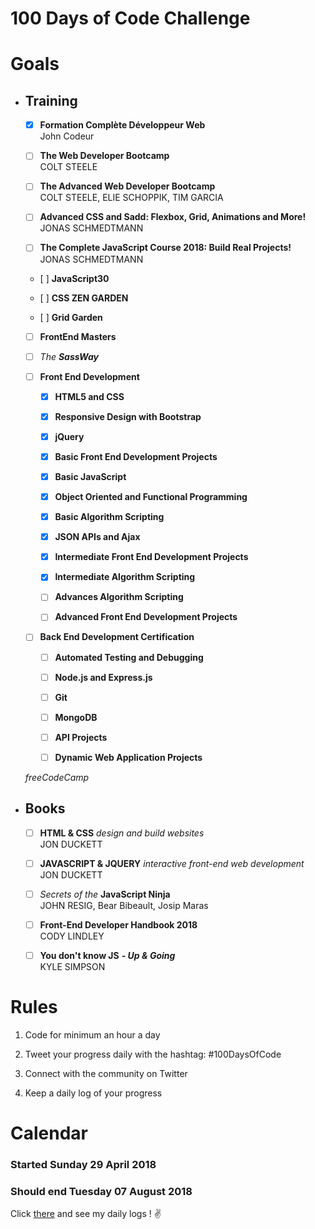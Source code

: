 # 100 Days of Code Challenge

# Goals

- ## Training

    - [x] **Formation Complète Développeur Web**  
    John Codeur

    - [ ] **The Web Developer Bootcamp**  
    COLT STEELE

    - [ ] **The Advanced Web Developer Bootcamp**  
    COLT STEELE, ELIE SCHOPPIK, TIM GARCIA
    
    - [ ] **Advanced CSS and Sadd: Flexbox, Grid, Animations and More!**  
    JONAS SCHMEDTMANN

    - [ ] **The Complete JavaScript Course 2018: Build Real Projects!**  
    JONAS SCHMEDTMANN

    - [ ] **JavaScript30**

    - [ ] **CSS ZEN GARDEN**

    - [ ] **Grid Garden**

    - [ ] **FrontEnd Masters**

    - [ ] *The* ***SassWay***  

    - [ ] **Front End Development**  
        - [x] **HTML5 and CSS**  

        - [x] **Responsive Design with Bootstrap**  

        - [x] **jQuery**  

        - [x] **Basic Front End Development Projects**  

        - [x] **Basic JavaScript**  

        - [x] **Object Oriented and Functional Programming**  

        - [x] **Basic Algorithm Scripting**  

        - [x] **JSON APIs and Ajax**  

        - [x] **Intermediate Front End Development Projects**  

        - [x] **Intermediate Algorithm Scripting**  

        - [ ] **Advances Algorithm Scripting**  

        - [ ] **Advanced Front End Development Projects**  

    - [ ] **Back End Development Certification**  
        - [ ] **Automated Testing and Debugging**  

        - [ ] **Node.js and Express.js**  

        - [ ] **Git**  

        - [ ] **MongoDB**  

        - [ ] **API Projects**  

        - [ ] **Dynamic Web Application Projects**  

    *freeCodeCamp*


- ## Books
    - [ ] **HTML & CSS** *design and build websites*  
    JON DUCKETT

    - [ ] **JAVASCRIPT & JQUERY** *interactive front-end web development*  
    JON DUCKETT

    - [ ] *Secrets of the* **JavaScript Ninja**  
    JOHN RESIG, Bear Bibeault, Josip Maras

    - [ ] **Front-End Developer Handbook 2018**  
    CODY LINDLEY

    - [ ] **You don't know JS** ***- Up & Going***  
    KYLE SIMPSON


# Rules

1) Code for minimum an hour a day  

2) Tweet your progress daily with the hashtag: #100DaysOfCode  

3) Connect with the community on Twitter  

4) Keep a daily log of your progress


# Calendar

### Started Sunday 29 April 2018  
### Should end Tuesday 07 August 2018  

Click [there](https://github.com/Scylidose/100DaysOfCodeChallenge/tree/master/Calendar) and see my daily logs ! :v: